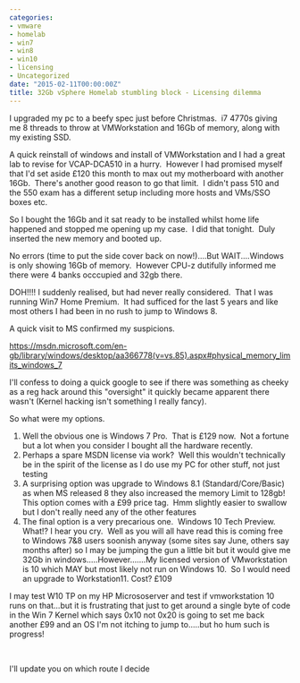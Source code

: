 ```yaml
---
categories:
- vmware
- homelab
- win7
- win8
- win10
- licensing
- Uncategorized
date: "2015-02-11T00:00:00Z"
title: 32Gb vSphere Homelab stumbling block - Licensing dilemma
---
```


I upgraded my pc to a beefy spec just before Christmas.  i7 4770s giving me 8 threads to throw at VMWorkstation and 16Gb of memory, along with my existing SSD.

A quick reinstall of windows and install of VMWorkstation and I had a great lab to revise for VCAP-DCA510 in a hurry.  However I had promised myself that I'd set aside £120 this month to max out my motherboard with another 16Gb.  There's another good reason to go that limit.  I didn't pass 510 and the 550 exam has a different setup including more hosts and VMs/SSO boxes etc.

So I bought the 16Gb and it sat ready to be installed whilst home life happened and stopped me opening up my case.  I did that tonight.  Duly inserted the new memory and booted up.

No errors (time to put the side cover back on now!)....But WAIT....Windows is only showing 16Gb of memory.  However CPU-z dutifully informed me there were 4 banks occcupied and 32gb there.

DOH!!!! I suddenly realised, but had never really considered.  That I was running Win7 Home Premium.  It had sufficed for the last 5 years and like most others I had been in no rush to jump to Windows 8.

A quick visit to MS confirmed my suspicions.

<a href="https://msdn.microsoft.com/en-gb/library/windows/desktop/aa366778(v=vs.85).aspx#physical_memory_limits_windows_7">https://msdn.microsoft.com/en-gb/library/windows/desktop/aa366778(v=vs.85).aspx#physical_memory_limits_windows_7</a>

I'll confess to doing a quick google to see if there was something as cheeky as a reg hack around this "oversight" it quickly became apparent there wasn't (Kernel hacking isn't something I really fancy).

So what were my options.
<ol>
	<li>Well the obvious one is Windows 7 Pro.  That is £129 now.  Not a fortune but a lot when you consider I bought all the hardware recently.</li>
	<li>Perhaps a spare MSDN license via work?  Well this wouldn't technically be in the spirit of the license as I do use my PC for other stuff, not just testing</li>
	<li>A surprising option was upgrade to Windows 8.1 (Standard/Core/Basic) as when MS released 8 they also increased the memory Limit to 128gb!
This option comes with a £99 price tag.  Hmm slightly easier to swallow but I don't really need any of the other features</li>
	<li>The final option is a very precarious one.  Windows 10 Tech Preview.
What!? I hear you cry.  Well as you will all have read this is coming free to Windows 7&amp;8 users soonish anyway (some sites say June, others say months after) so I may be jumping the gun a little bit but it would give me 32Gb in windows.....However.......My licensed version of VMworkstation is 10 which MAY but most likely not run on Windows 10.  So I would need an upgrade to Workstation11.
Cost? £109</li>
</ol>
I may test W10 TP on my HP Micrososerver and test if vmworkstation 10 runs on that...but it is frustrating that just to get around a single byte of code in the Win 7 Kernel which says 0x10 not 0x20 is going to set me back another £99 and an OS I'm not itching to jump to.....but ho hum such is progress!

&nbsp;

I'll update you on which route I decide
